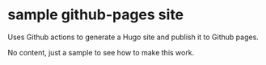 # sample github-pages site

Uses Github actions to generate a Hugo site and publish it to Github pages.

No content, just a sample to see how to make this work.
